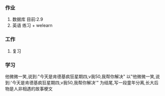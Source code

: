 ### 作业
1. 数据库  目前:2.9
2. 英语  练习 + welearn





### 工作
1. 复习






### 学习


他微微一笑,说到:"今天是肯德基疯狂星期四,v我50,我帮你解决"
以"他微微一笑,说到:'今天是肯德基疯狂星期四,v我50,我帮你解决'" 为结尾,写一段童年分离,长大后物是人非相遇的故事梗文




